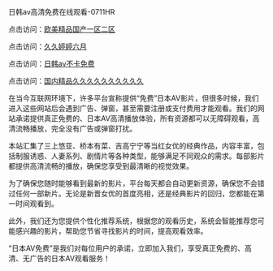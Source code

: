 
日韩av高清免费在线观看-0711HR

点击访问：<a href="https://heiliaowt0d7p.pages.dev">欧美精品国产一区二区</a>

点击访问：<a href="https://heiliaoga6s9v.pages.dev">久久婷婷六月</a>

点击访问：<a href="https://heiliaoxqkkct.pages.dev">日韩av不卡免费</a>

点击访问：<a href="https://heiliaoxqkkct.pages.dev">国内精品久久久久久久久久久久</a>

在当今互联网环境下，许多平台宣称提供“免费”日本AV影片，但很多时候，我们进入这些网站后会遇到广告、弹窗，甚至需要注册或支付费用才能观看。我们的网站承诺提供真正免费的、日本AV高清播放体验，所有资源都可以无障碍观看，高清流畅播放，完全没有广告或弹窗打扰。

本站汇集了三上悠亚、桥本有菜、吉高宁宁等当红女优的经典作品，内容丰富，包括制服诱惑、人妻系列、剧情片等各种类型，能够满足不同观众的需求。每部影片都提供高清流畅的播放，确保您享受到最清晰的视觉效果。

为了确保您随时能够看到最新的影片，平台每天都会自动更新资源，确保您不会错过任何一部新片。无论是新晋女优的首度亮相，还是经典影片的回归，您都能在第一时间观看到。

此外，我们还为您提供个性化推荐系统，根据您的观看历史，系统会智能推荐您可能感兴趣的影片，帮助您节省寻找影片的时间，提高观看效率。

“日本AV免费”是我们对每位用户的承诺，立即加入我们，享受真正免费的、高清、无广告的日本AV观看服务！

<span style="display:none;">[Canonical link](https://github.com/kg20250711/riben785)</span>
